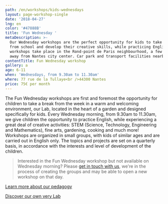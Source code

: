 ```yaml
---
path: /en/workshops/kids-wednesdays
layout: page-workshop-single
date: '2018-04-27'
lng: en
color: '#47888B'
title: 'Fun Wednesday '
metaDescription: >-
  Our Wednesday workshops are the perfect opportunity for kids to take a break
  from school and develop their creative skills, while practicing English. Our
  workshops take place in the Rond-point de Paris neighbourhood, a few minutes
  away from Nantes city center. Car park and transport facilities nearby.
contentTitle: Fun Wednesday workshop
gallery: a
age: 6-11
when: 'Wednesdays, from 9.30am to 11.30am'
where: 77 rue de la Tullaye<br />44300 Nantes
price: 75€ per month
---
```

The Fun Wednesday workshops are first and foremost the opportunity for children to take a break from the week in a warm and welcoming environment, our Lab, located in the heart of a garden and designed specifically for kids. Every Wednesday morning, from 9.30am to 11.30am, we give children the opportunity to practice English, while experiencing a great deal of creative activities: STEM (Science, Technology, Engineering and Mathematics), fine arts, gardening, cooking and much more! Workshops are organized in small groups, with kids of similar ages and are carried out in English only. The topics and projects are set on a quarterly basis, in accordance with the interests and level of development of the children. 

> Interested in the Fun Wednesday workshop but not available on Wednesday morning? Please [get in touch with us](/en/contact-us), we're in the process of creating the groups and may be able to open a new workshop on that day. 

[Learn more about our pedagogy](/en/pedagogy)

[Discover our own very Lab](/en/workshops/)
